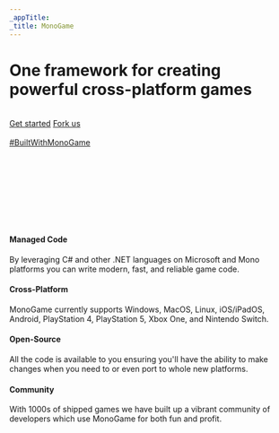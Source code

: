 ```yaml
---
_appTitle:
_title: MonoGame
---
```

<div id="big-image-header" />
<div id="big-image-slogan">
	<h1>One framework for creating<br/>powerful cross-platform games</h1>
</div>
<br/>
<div id="big-image-quick-start">
	<a href="/articles/index.html">Get started</a>
	<a id="fork-button" href="https://github.com/mono/MonoGame">Fork us</a>
</div>
<br/>
<div id="big-image-title">
	<a id="built-with-monogame" href=""><img id="big-image-logo" src=""/></a><br/>
	<a id="built-with-monogame" href="https://twitter.com/search?q=BuiltWithMonoGame">#BuiltWithMonoGame</a>
</div>
<br/>
<br/>
<br/>
<br/>
<br/>
<br/>
<br/>
<br/>

<section class="features-showcase">
<div class="container-xxl content-center">
<section>
<div class="showcase-feature">
	<!--<img src="https://www.monogame.net/wp-content/themes/monogame/images/feature.png" alt="feature showcase">-->
	<h4>Managed Code</h4>
	<p>By leveraging C# and other .NET languages on Microsoft and Mono platforms you can write modern, fast, and reliable game code.</p>
</div>
<div class="showcase-feature">
	<!--<img src="https://www.monogame.net/wp-content/themes/monogame/images/feature.png" alt="feature showcase">-->
	<h4>Cross-Platform</h4>
	<p>MonoGame currently supports Windows, MacOS, Linux, iOS/iPadOS, Android, PlayStation 4, PlayStation 5, Xbox One, and Nintendo Switch.</p>
</div>
<div class="showcase-feature">
	<!--<img src="https://www.monogame.net/wp-content/themes/monogame/images/feature.png" alt="feature showcase">-->
	<h4>Open-Source</h4>
	<p>All the code is available to you ensuring you'll have the ability to make changes when you need to or even port to whole new platforms.</p>
</div>
<div class="showcase-feature">
	<!--<img src="https://www.monogame.net/wp-content/themes/monogame/images/feature.png" alt="feature showcase">-->
	<h4>Community</h4>
	<p>With 1000s of shipped games we have built up a vibrant community of developers which use MonoGame for both fun and profit.</p>
</div>
</section>
</div>
</section>

<script src="/scripts/game-banners.js"/>

